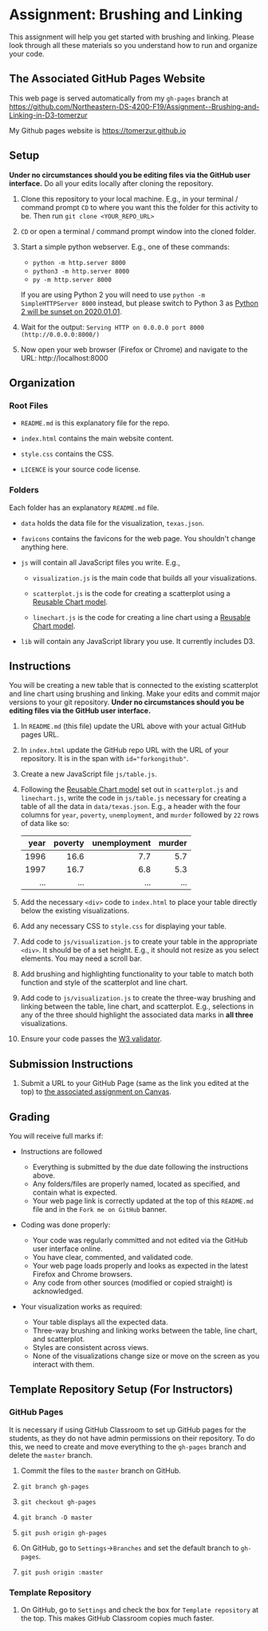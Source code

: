 # Assignment: Brushing and Linking

This assignment will help you get started with brushing and linking. Please look through all these materials so you understand how to run and organize your code.

## The Associated GitHub Pages Website

This web page is served automatically from my `gh-pages` branch at https://github.com/Northeastern-DS-4200-F19/Assignment--Brushing-and-Linking-in-D3-tomerzur

My Github pages website is https://tomerzur.github.io
## Setup

**Under no circumstances should you be editing files via the GitHub user interface.** Do all your edits locally after cloning the repository.

1. Clone this repository to your local machine. E.g., in your terminal / command prompt `CD` to where you want this the folder for this activity to be. Then run `git clone <YOUR_REPO_URL>`

1. `CD` or open a terminal / command prompt window into the cloned folder.

1. Start a simple python webserver. E.g., one of these commands:
    * `python -m http.server 8000`
    * `python3 -m http.server 8000`
    * `py -m http.server 8000`
    
    If you are using Python 2 you will need to use `python -m SimpleHTTPServer 8000` instead, but please switch to Python 3 as [Python 2 will be sunset on 2020.01.01](https://www.python.org/doc/sunset-python-2/).

1. Wait for the output: `Serving HTTP on 0.0.0.0 port 8000 (http://0.0.0.0:8000/)`

1. Now open your web browser (Firefox or Chrome) and navigate to the URL: http://localhost:8000

## Organization

### Root Files
* `README.md` is this explanatory file for the repo.

* `index.html` contains the main website content.

* `style.css` contains the CSS.

* `LICENCE` is your source code license.

### Folders
Each folder has an explanatory `README.md` file.

* `data` holds the data file for the visualization, `texas.json`.

* `favicons` contains the favicons for the web page. You shouldn't change anything here.

* `js` will contain all JavaScript files you write. E.g.,

  * `visualization.js` is the main code that builds all your visualizations.

  * `scatterplot.js` is the code for creating a scatterplot using a [Reusable Chart model](https://bost.ocks.org/mike/chart/).

  * `linechart.js` is the code for creating a line chart using a [Reusable Chart model](https://bost.ocks.org/mike/chart/).

* `lib` will contain any JavaScript library you use. It currently includes D3.

## Instructions

You will be creating a new table that is connected to the existing scatterplot and line chart using brushing and linking.
Make your edits and commit major versions to your git repository.
**Under no circumstances should you be editing files via the GitHub user interface.** 

1. In `README.md` (this file) update the URL above with your actual GitHub pages URL.

1. In `index.html` update the GitHub repo URL with the URL of your repository. It is in the span with `id="forkongithub"`.

1. Create a new JavaScript file `js/table.js`.

1. Following the [Reusable Chart model](https://bost.ocks.org/mike/chart/) set out in `scatterplot.js` and `linechart.js`, write the code in `js/table.js` necessary for creating a table of all the data in `data/texas.json`. E.g., a header with the four columns for `year`, `poverty`, `unemployment`, and `murder` followed by `22` rows of data like so:

    | year | poverty | unemployment | murder |
    |-----:|--------:|-------------:|-------:|
    | 1996 | 16.6    | 7.7          | 5.7    |
    | 1997 | 16.7    | 6.8          | 5.3    |
    | ...  | ...     | ...          | ...    |

1. Add the necessary `<div>` code to `index.html` to place your table directly below the existing visualizations.

1. Add any necessary CSS to `style.css` for displaying your table.

1. Add code to `js/visualization.js` to create your table in the appropriate `<div>`. It should be of a set height. E.g., it should not resize as you select elements. You may need a scroll bar.

1. Add brushing and highlighting functionality to your table to match both function and style of the scatterplot and line chart.

1. Add code to `js/visualization.js` to create the three-way brushing and linking between the table, line chart, and scatterplot. E.g., selections in any of the three should highlight the associated data marks in **all three** visualizations.

1. Ensure your code passes the [W3 validator](https://validator.w3.org/).

## Submission Instructions

1. Submit a URL to your GitHub Page (same as the link you edited at the top) to [the associated assignment on Canvas](https://canvas.instructure.com/courses/1711075/assignments/12962345/).

## Grading

You will receive full marks if:

* Instructions are followed
    * Everything is submitted by the due date following the instructions above.
    * Any folders/files are properly named, located as specified, and contain what is expected.
    * Your web page link is correctly updated at the top of this `README.md` file and in the `Fork me on GitHub` banner.

* Coding was done properly:
    * Your code was regularly committed and not edited via the GitHub user interface online.
    * You have clear, commented, and validated code.
    * Your web page loads properly and looks as expected in the latest Firefox and Chrome browsers.
    * Any code from other sources (modified or copied straight) is acknowledged.

* Your visualization works as required:
    * Your table displays all the expected data.
    * Three-way brushing and linking works between the table, line chart, and scatterplot.
    * Styles are consistent across views.
    * None of the visualizations change size or move on the screen as you interact with them.

## Template Repository Setup (For Instructors)

### GitHub Pages

It is necessary if using GitHub Classroom to set up GitHub pages for the students, as they do not have admin permissions on their repository. To do this, we need to create and move everything to the `gh-pages` branch and delete the `master` branch.

1. Commit the files to the `master` branch on GitHub.

1. `git branch gh-pages`

1. `git checkout gh-pages`

1. `git branch -D master`

1. `git push origin gh-pages`

1. On GitHub, go to `Settings`->`Branches` and set the default branch to `gh-pages`.

1. `git push origin :master`

### Template Repository

1. On GitHub, go to `Settings` and check the box for `Template repository` at the top. This makes GitHub Classroom copies much faster.